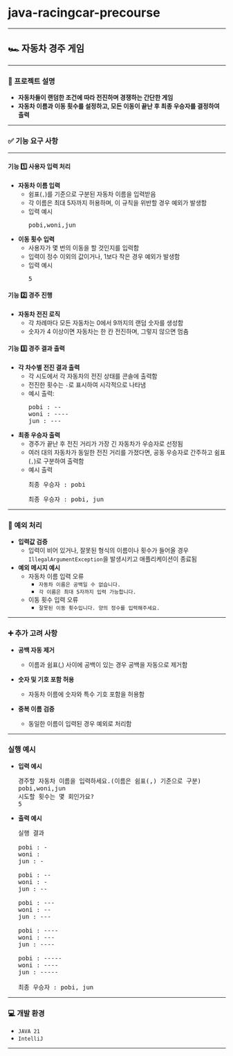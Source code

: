 # java-racingcar-precourse

---

## 🏎️ 자동차 경주 게임

---

### 📜 프로젝트 설명

* **자동차들이 랜덤한 조건에 따라 전진하며 경쟁하는 간단한 게임**
* **자동차 이름과 이동 횟수를 설정하고, 모든 이동이 끝난 후 최종 우승자를 결정하여 출력**

---

### ✅ 기능 요구 사항

---

#### 기능 1️⃣ 사용자 입력 처리

* **자동차 이름 입력**
  * 쉼표(`,`)를 기준으로 구분된 자동차 이름을 입력받음
  * 각 이름은 최대 5자까지 허용하며, 이 규칙을 위반할 경우 예외가 발생함
  * 입력 예시
    <pre>
    pobi,woni,jun
    </pre>
* **이동 횟수 입력**
  * 사용자가 몇 번의 이동을 할 것인지를 입력함
  * 입력이 정수 이외의 값이거나, 1보다 작은 경우 예외가 발생함
  * 입력 예시
    <pre>
    5
    </pre>

#### 기능 2️⃣ 경주 진행

* **자동차 전진 로직**
  * 각 차례마다 모든 자동차는 0에서 9까지의 랜덤 숫자를 생성함
  * 숫자가 4 이상이면 자동차는 한 칸 전진하며, 그렇지 않으면 멈춤

#### 기능 3️⃣ 경주 결과 출력

* **각 차수별 전진 결과 출력**
  * 각 시도에서 각 자동차의 전진 상태를 콘솔에 출력함
  * 전진한 횟수는 `-`로 표시하여 시각적으로 나타냄
  * 예시 출력:
    <pre>
    pobi : --
    woni : ----
    jun : ---
    </pre>
* **최종 우승자 출력**
  * 경주가 끝난 후 전진 거리가 가장 긴 자동차가 우승자로 선정됨
  * 여러 대의 자동차가 동일한 전진 거리를 가졌다면, 공동 우승자로 간주하고 쉼표(`,`)로 구분하여 출력함
  * 예시 출력
    <pre>
    최종 우승자 : pobi
    </pre>
    <pre>
    최종 우승자 : pobi, jun
    </pre>

---

### 🚨 예외 처리

* **입력값 검증**
  * 입력이 비어 있거나, 잘못된 형식의 이름이나 횟수가 들어올 경우 `IllegalArgumentException`을 발생시키고 애플리케이션이 종료됨
* **예외 메시지 예시**
  * 자동차 이름 입력 오류
    * `자동차 이름은 공백일 수 없습니다.`
    * `각 이름은 최대 5자까지 입력 가능합니다.`
  * 이동 횟수 입력 오류
    * `잘못된 이동 횟수입니다. 양의 정수를 입력해주세요.`

---

### ➕ 추가 고려 사항
* **공백 자동 제거**
  * 이름과 쉼표(,) 사이에 공백이 있는 경우 공백을 자동으로 제거함

* **숫자 및 기호 포함 허용**
  * 자동차 이름에 숫자와 특수 기호 포함을 허용함

* **중복 이름 검증**
  * 동일한 이름이 입력된 경우 예외로 처리함

---

### 실행 예시

* **입력 예시**
  <pre>
  경주할 자동차 이름을 입력하세요.(이름은 쉼표(,) 기준으로 구분)
  pobi,woni,jun
  시도할 횟수는 몇 회인가요?
  5
  </pre>
* **출력 예시**
  <pre>
  실행 결과

  pobi : -
  woni : 
  jun : -

  pobi : --
  woni : -
  jun : --

  pobi : ---
  woni : --
  jun : ---

  pobi : ----
  woni : ---
  jun : ----

  pobi : -----
  woni : ----
  jun : -----

  최종 우승자 : pobi, jun
  </pre>

---

### 💻 개발 환경

* `JAVA 21`
* `IntelliJ`

---